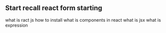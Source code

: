 ## Start recall react form starting

what is ract js
how to install 
what is components in react
what is jsx
what is expression
